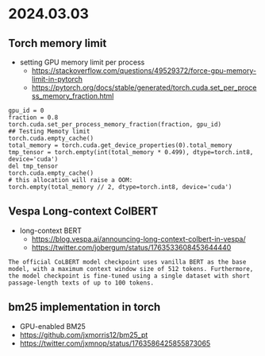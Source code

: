 # 2024.03.03
## Torch memory limit
* setting GPU memory limit per process
	* https://stackoverflow.com/questions/49529372/force-gpu-memory-limit-in-pytorch
	* https://pytorch.org/docs/stable/generated/torch.cuda.set_per_process_memory_fraction.html
```
gpu_id = 0
fraction = 0.8
torch.cuda.set_per_process_memory_fraction(fraction, gpu_id)
## Testing Memoty limit
torch.cuda.empty_cache()
total_memory = torch.cuda.get_device_properties(0).total_memory
tmp_tensor = torch.empty(int(total_memory * 0.499), dtype=torch.int8, device='cuda')
del tmp_tensor
torch.cuda.empty_cache()
# this allocation will raise a OOM:
torch.empty(total_memory // 2, dtype=torch.int8, device='cuda')
```

## Vespa Long-context ColBERT
* long-context BERT 
	* https://blog.vespa.ai/announcing-long-context-colbert-in-vespa/
	* https://twitter.com/jobergum/status/1763533608453644440
```
The official CoLBERT model checkpoint uses vanilla BERT as the base model, with a maximum context window size of 512 tokens. Furthermore, the model checkpoint is fine-tuned using a single dataset with short passage-length texts of up to 100 tokens.
```

## bm25 implementation in torch
* GPU-enabled BM25
* https://github.com/jxmorris12/bm25_pt
* https://twitter.com/jxmnop/status/1763586425855873065